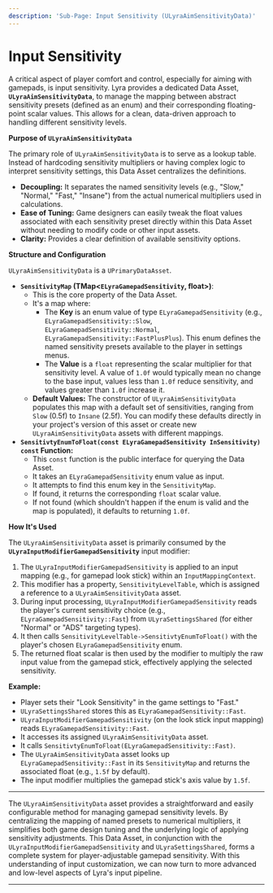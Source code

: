 ```yaml
---
description: 'Sub-Page: Input Sensitivity (ULyraAimSensitivityData)'
---
```


# Input Sensitivity

A critical aspect of player comfort and control, especially for aiming with gamepads, is input sensitivity. Lyra provides a dedicated Data Asset, **`ULyraAimSensitivityData`**, to manage the mapping between abstract sensitivity presets (defined as an enum) and their corresponding floating-point scalar values. This allows for a clean, data-driven approach to handling different sensitivity levels.

**Purpose of `ULyraAimSensitivityData`**

The primary role of `ULyraAimSensitivityData` is to serve as a lookup table. Instead of hardcoding sensitivity multipliers or having complex logic to interpret sensitivity settings, this Data Asset centralizes the definitions.

* **Decoupling:** It separates the named sensitivity levels (e.g., "Slow," "Normal," "Fast," "Insane") from the actual numerical multipliers used in calculations.
* **Ease of Tuning:** Game designers can easily tweak the float values associated with each sensitivity preset directly within this Data Asset without needing to modify code or other input assets.
* **Clarity:** Provides a clear definition of available sensitivity options.

**Structure and Configuration**

`ULyraAimSensitivityData` is a `UPrimaryDataAsset`.

* **`SensitivityMap` (TMap<`ELyraGamepadSensitivity`, float>)**:
  * This is the core property of the Data Asset.
  * It's a map where:
    * The **Key** is an enum value of type `ELyraGamepadSensitivity` (e.g., `ELyraGamepadSensitivity::Slow`, `ELyraGamepadSensitivity::Normal`, `ELyraGamepadSensitivity::FastPlusPlus`). This enum defines the named sensitivity presets available to the player in settings menus.
    * The **Value** is a `float` representing the scalar multiplier for that sensitivity level. A value of `1.0f` would typically mean no change to the base input, values less than `1.0f` reduce sensitivity, and values greater than `1.0f` increase it.
  * **Default Values:** The constructor of `ULyraAimSensitivityData` populates this map with a default set of sensitivities, ranging from `Slow` (0.5f) to `Insane` (2.5f). You can modify these defaults directly in your project's version of this asset or create new `ULyraAimSensitivityData` assets with different mappings.
* **`SensitivtyEnumToFloat(const ELyraGamepadSensitivity InSensitivity) const` Function:**
  * This `const` function is the public interface for querying the Data Asset.
  * It takes an `ELyraGamepadSensitivity` enum value as input.
  * It attempts to find this enum key in the `SensitivityMap`.
  * If found, it returns the corresponding `float` scalar value.
  * If not found (which shouldn't happen if the enum is valid and the map is populated), it defaults to returning `1.0f`.

**How It's Used**

The `ULyraAimSensitivityData` asset is primarily consumed by the **`ULyraInputModifierGamepadSensitivity`** input modifier:

1. The `ULyraInputModifierGamepadSensitivity` is applied to an input mapping (e.g., for gamepad look stick) within an `InputMappingContext`.
2. This modifier has a property, `SensitivityLevelTable`, which is assigned a reference to a `ULyraAimSensitivityData` asset.
3. During input processing, `ULyraInputModifierGamepadSensitivity` reads the player's current sensitivity choice (e.g., `ELyraGamepadSensitivity::Fast`) from `ULyraSettingsShared` (for either "Normal" or "ADS" targeting types).
4. It then calls `SensitivityLevelTable->SensitivtyEnumToFloat()` with the player's chosen `ELyraGamepadSensitivity` enum.
5. The returned float scalar is then used by the modifier to multiply the raw input value from the gamepad stick, effectively applying the selected sensitivity.

**Example:**

* Player sets their "Look Sensitivity" in the game settings to "Fast."
* `ULyraSettingsShared` stores this as `ELyraGamepadSensitivity::Fast`.
* `ULyraInputModifierGamepadSensitivity` (on the look stick input mapping) reads `ELyraGamepadSensitivity::Fast`.
* It accesses its assigned `ULyraAimSensitivityData` asset.
* It calls `SensitivtyEnumToFloat(ELyraGamepadSensitivity::Fast)`.
* The `ULyraAimSensitivityData` asset looks up `ELyraGamepadSensitivity::Fast` in its `SensitivityMap` and returns the associated float (e.g., `1.5f` by default).
* The input modifier multiplies the gamepad stick's axis value by `1.5f`.

***

The `ULyraAimSensitivityData` asset provides a straightforward and easily configurable method for managing gamepad sensitivity levels. By centralizing the mapping of named presets to numerical multipliers, it simplifies both game design tuning and the underlying logic of applying sensitivity adjustments. This Data Asset, in conjunction with the `ULyraInputModifierGamepadSensitivity` and `ULyraSettingsShared`, forms a complete system for player-adjustable gamepad sensitivity. With this understanding of input customization, we can now turn to more advanced and low-level aspects of Lyra's input pipeline.

***
